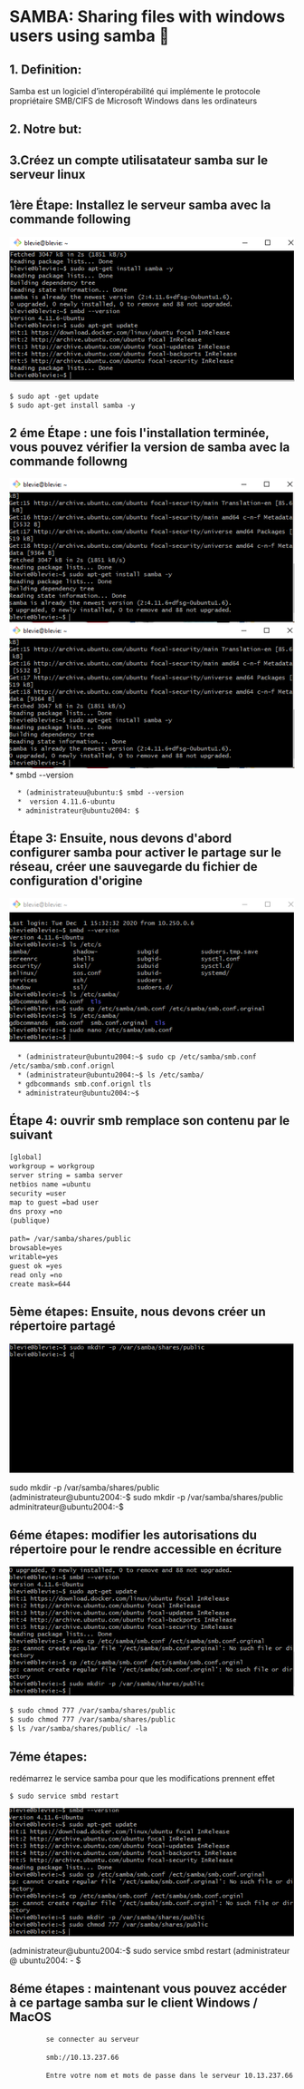 
# SAMBA: Sharing files with windows users using samba  :lion:


## 1.	Definition: 

Samba est un logiciel d’interopérabilité qui implémente le protocole propriétaire SMB/CIFS de Microsoft Windows dans les ordinateurs 



## 2. Notre but:



## 3.Créez un compte utilisatateur samba sur le serveur linux


   
   
## 1ère Étape: Installez le serveur samba avec la commande following
![image](IMAGES/samba1.PNG)

```
$ sudo apt -get update
$ sudo apt-get install samba -y
```
   
   
## 2 éme Étape : une fois l'installation terminée, vous pouvez vérifier la version de samba avec la commande followng
   ![image](IMAGES/samba2.PNG)    
    ![image](IMAGES/samba2.PNG)     
      *  smbd --version
 
      * (administrateuu@ubuntu:$ smbd --version
      *  version 4.11.6-ubuntu
      * administrateur@ubuntu2004: $
 
## Étape 3: Ensuite, nous devons d'abord configurer samba pour activer le partage sur le réseau, créer une sauvegarde du fichier de configuration d'origine
 
   ![image](IMAGES/SAMBA3B.PNG) 
   
      * (administrateur@ubuntu2004:~$ sudo cp /etc/samba/smb.conf /etc/samba/smb.conf.orignl
      * (administrateur@ubuntu2004:~$ ls /etc/samba/
      * gdbcommands smb.conf.orignl tls
      * administrateur@ubuntu2004:~$
 


## Étape 4: ouvrir smb remplace son contenu par le suivant

```capture.PNG.PNG
[global]  
workgroup = workgroup
server string = samba server
netbios name =ubuntu
security =user  
map to guest =bad user  
dns proxy =no
(publique)
  
path= /var/samba/shares/public
browsable=yes
writable=yes
guest ok =yes
read only =no
create mask=644
```

## 5ème étapes: Ensuite, nous devons créer un répertoire partagé


![image](IMAGES/samba5.PNG)

 sudo mkdir -p /var/samba/shares/public  
 (administrateur@ubuntu2004:-$ sudo mkdir -p /var/samba/shares/public  
 adminitrateur@ubuntu2004:-$  

 
 
 
 
## 6éme étapes: modifier les autorisations du répertoire pour le rendre accessible en écriture


![image](IMAGES/samba6.PNG)


```
$ sudo chmod 777 /var/samba/shares/public  
$ sudo chmod 777 /var/samba/shares/public  
$ ls /var/samba/shares/public/ -la  
```
       
       
## 7éme étapes: 

redémarrez le service samba pour que les modifications prennent effet

```
$ sudo service smbd restart
```
  
  
![image](IMAGES/samba7.PNG)  
  
  (administrateur@ubuntu2004:-$ sudo service smbd restart
  (administrateur @ ubuntu2004: - $ 
  
 
## 8éme étapes : maintenant vous pouvez accéder à ce partage samba sur le client Windows / MacOS
  
             se connecter au serveur 
             
             smb://10.13.237.66
            
             Entre votre nom et mots de passe dans le serveur 10.13.237.66







 
